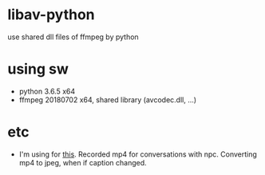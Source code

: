 # libav-python
use shared dll files of ffmpeg by python

# using sw
- python 3.6.5 x64
- ffmpeg 20180702 x64, shared library (avcodec.dll, ...)

# etc
- I'm using for [this](http://www.evernote.com/l/AVSO8Fl31ddHlKtXNS4sSVbpt1GOHHLYA1Q/). Recorded mp4 for conversations with npc. Converting mp4 to jpeg, when if caption changed.
